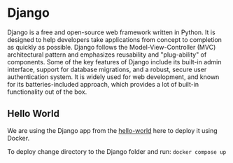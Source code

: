 # Django

Django is a free and open-source web framework written in Python. It is designed to help developers take applications from concept to completion as quickly as possible. Django follows the Model-View-Controller (MVC) architectural pattern and emphasizes reusability and "plug-ability" of components. Some of the key features of Django include its built-in admin interface, support for database migrations, and a robust, secure user authentication system. It is widely used for web development, and known for its batteries-included approach, which provides a lot of built-in functionality out of the box.

## Hello World

We are using the Django app from the [hello-world](https://github.com/dataoids/hello-world.git) here to deploy it using Docker.

To deploy change directory to the Django folder and run: `docker compose up`
